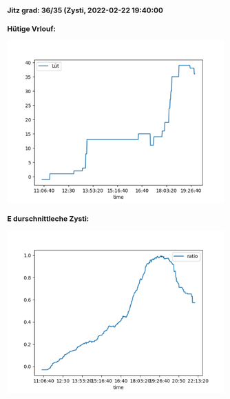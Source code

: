 ### Jitz grad: 36/35 (Zysti, 2022-02-22 19:40:00

### Hütige Vrlouf:
![Graph](Today.png)

### E durschnittleche Zysti:
![Graph](Zysti.png)